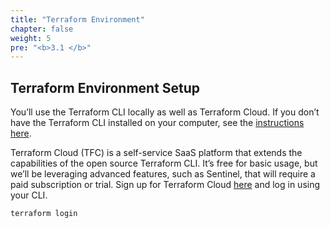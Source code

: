 ```yaml
---
title: "Terraform Environment"
chapter: false
weight: 5
pre: "<b>3.1 </b>"
---
```


## Terraform Environment Setup

You’ll use the Terraform CLI locally as well as Terraform Cloud. If you don’t have the Terraform CLI installed on your computer, see the [instructions here](https://learn.hashicorp.com/tutorials/terraform/install-cli).

Terraform Cloud (TFC) is a self-service SaaS platform that extends the capabilities of the open source Terraform CLI. It’s free for basic usage, but we’ll be leveraging advanced features, such as Sentinel, that will require a paid subscription or trial. Sign up for Terraform Cloud [here](https://app.terraform.io/signup) and log in using your CLI.

```
terraform login
```